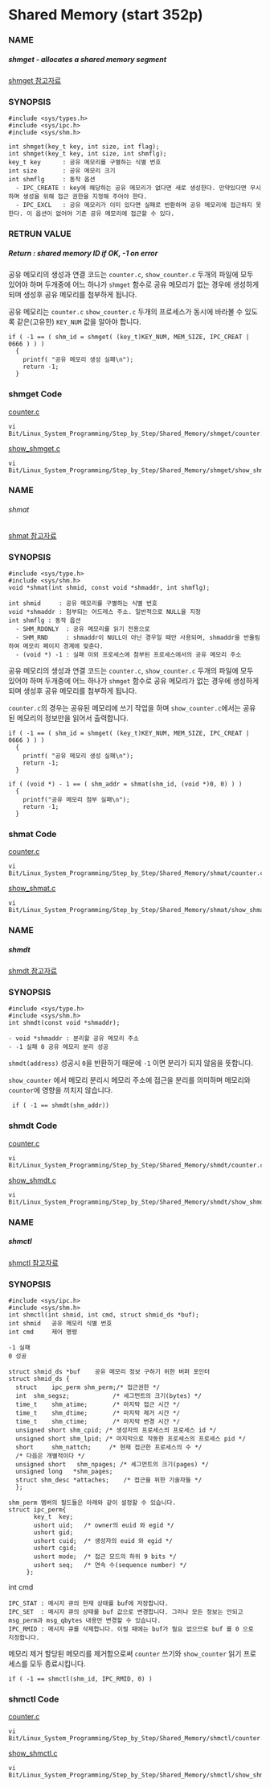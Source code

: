# Shared Memory (start 352p)

### NAME

##### shmget - allocates a shared memory segment

[shmget 참고자료](http://forum.falinux.com/zbxe/index.php?document_srl=423456&mid=C_LIB)

### SYNOPSIS

```
#include <sys/types.h>
#include <sys/ipc.h>
#include <sys/shm.h>

int shmget(key_t key, int size, int flag);
int shmget(key_t key, int size, int shmflg);
key_t key      : 공유 메모리를 구별하는 식별 번호
int size       : 공유 메모리 크기
int shmflg     : 동작 옵션 
  - IPC_CREATE : key에 해당하는 공유 메모리가 없다면 새로 생성한다. 만약있다면 무시하며 생성을 위해 접근 권한을 지정해 주어야 한다. 
  - IPC_EXCL   : 공유 메모리가 이미 있다면 실패로 반환하며 공유 메모리에 접근하지 못한다. 이 옵션이 없어야 기존 공유 메모리에 접근할 수 있다.
```

### RETRUN VALUE

##### Return : shared memory ID if OK, -1 on error

공유 메모리의 생성과 연결 코드는 `counter.c`, `show_counter.c` 두개의 파일에 모두 있어야 하며
두개중에 어느 하나가 `shmget` 함수로 공유 메모리가 없는 경우에 생성하게 되며 생성후 공유 메모리를 첨부하게 됩니다.

공유 메모리는 `counter.c` `show_counter.c`  두개의 프로세스가 동시에 바라볼 수 있도록 같은(고유한) `KEY_NUM` 값을 알아야 합니다.

```
if ( -1 == ( shm_id = shmget( (key_t)KEY_NUM, MEM_SIZE, IPC_CREAT | 0666 ) ) )
  {
    printf( "공유 메모리 생성 실패\n");
    return -1;
  }
```

### shmget Code

[counter.c](https://gist.github.com/rumidier/d3df77bcfeca2a663bb9)

```
vi Bit/Linux_System_Programming/Step_by_Step/Shared_Memory/shmget/counter.c
```

[show_shmget.c](https://gist.github.com/rumidier/9a2808392971bc9590b1)

```
vi Bit/Linux_System_Programming/Step_by_Step/Shared_Memory/shmget/show_shmget.c
```

### NAME

###### shmat

[shmat 참고자료](http://forum.falinux.com/zbxe/index.php?document_srl=426100&mid=C_LIB)

### SYNOPSIS

```
#include <sys/type.h>
#include <sys/shm.h>
void *shmat(int shmid, const void *shmaddr, int shmflg); 

int shmid     : 공유 메모리를 구별하는 식별 번호
void *shmaddr : 첨부되는 어드레스 주소. 일반적으로 NULL을 지정
int shmflg : 동작 옵션
  - SHM_RDONLY  : 공유 메모리를 읽기 전용으로
  - SHM_RND     : shmaddr이 NULL이 아닌 경우일 때만 사용되며, shmaddr을 반올림하여 메모리 페이지 경계에 맞춘다. 
  - (void *) -1 : 실패 이외 프로세스에 첨부된 프로세스에서의 공유 메모리 주소 
```

공유 메모리의 생성과 연결 코드는 `counter.c`, `show_counter.c` 두개의 파일에 모두 있어야 하며
두개중에 어느 하나가 `shmget` 함수로 공유 메모리가 없는 경우에 생성하게 되며 생성후 공유 메모리를 첨부하게 됩니다.

`counter.c`의 경우는 공유된 메모리에 쓰기 작업을 하며 `show_counter.c`에서는 공유된 메모리의 정보만을 읽어서 출력합니다.

```
if ( -1 == ( shm_id = shmget( (key_t)KEY_NUM, MEM_SIZE, IPC_CREAT | 0666 ) ) )
  {
    printf( "공유 메모리 생성 실패\n");
    return -1;
  }

if ( (void *) - 1 == ( shm_addr = shmat(shm_id, (void *)0, 0) ) )
  {
    printf("공유 메모리 첨부 실패\n");
    return -1;
  }
```
### shmat Code

[counter.c](https://gist.github.com/rumidier/d3df77bcfeca2a663bb9)

```
vi Bit/Linux_System_Programming/Step_by_Step/Shared_Memory/shmat/counter.c
```

[show_shmat.c](https://gist.github.com/rumidier/7fdfa20e969ea5f58cd2)

```
vi Bit/Linux_System_Programming/Step_by_Step/Shared_Memory/shmat/show_shmat.c
```

### NAME

##### shmdt

[shmdt 참고자료](http://forum.falinux.com/zbxe/index.php?document_srl=426102&mid=C_LIB)

### SYNOPSIS

```
#include <sys/type.h>
#include <sys/shm.h>
int shmdt(const void *shmaddr);

- void *shmaddr : 분리할 공유 메모리 주소
- -1 실패 0 공유 메모리 분리 성공
```

`shmdt(address)` 성공시 `0`을 반환하기 때문에 `-1` 이면 분리가 되지 않음을 뜻합니다.

`show_counter` 에서 메모리 분리시 메모리 주소에 접근을 분리를 의미하며 메모리와 `counter`에 영향을 끼치지 않습니다.

```
 if ( -1 == shmdt(shm_addr))
```
### shmdt Code

[counter.c](https://gist.github.com/rumidier/d3df77bcfeca2a663bb9)

```
vi Bit/Linux_System_Programming/Step_by_Step/Shared_Memory/shmdt/counter.c
```

[show_shmdt.c](https://gist.github.com/rumidier/7fdfa20e969ea5f58cd2)

```
vi Bit/Linux_System_Programming/Step_by_Step/Shared_Memory/shmdt/show_shmdt.c
```

### NAME

##### shmctl

[shmctl 참고자료](http://forum.falinux.com/zbxe/index.php?document_srl=426104&mid=C_LIB)

### SYNOPSIS

```
#include <sys/ipc.h>
#include <sys/shm.h>
int shmctl(int shmid, int cmd, struct shmid_ds *buf);
int shmid 	공유 메모리 식별 번호
int cmd 	제어 명령

-1 실패
0 성공
```

```
struct shmid_ds *buf 	공유 메모리 정보 구하기 위한 버퍼 포인터 
struct shmid_ds {
  struct    ipc_perm shm_perm;/* 접근권한 */
  int  shm_segsz;            /* 세그먼트의 크기(bytes) */
  time_t    shm_atime;       /* 마지막 접근 시간 */
  time_t    shm_dtime;       /* 마지막 제거 시간 */
  time_t    shm_ctime;       /* 마지막 변경 시간 */
  unsigned short shm_cpid; /* 생성자의 프로세스의 프로세스 id */
  unsigned short shm_lpid; /* 마지막으로 작동한 프로세스의 프로세스 pid */
  short     shm_nattch;     /* 현재 접근한 프로세스의 수 */
  /* 다음은 개별적이다 */
  unsigned short   shm_npages; /* 세그먼트의 크기(pages) */
  unsigned long   *shm_pages;
  struct shm_desc *attaches;    /* 접근을 위한 기술자들 */
  };

shm_perm 멤버의 필드들은 아래와 같이 설정할 수 있습니다.
struct ipc_perm{
       key_t  key;
       ushort uid;   /* owner의 euid 와 egid */
       ushort gid;
       ushort cuid;  /* 생성자의 euid 와 egid */
       ushort cgid;
       ushort mode;  /* 접근 모드의 하위 9 bits */
       ushort seq;   /* 연속 수(sequence number) */
     };
```

int cmd

```
IPC_STAT : 메시지 큐의 현재 상태를 buf에 저장합니다.
IPC_SET  : 메시지 큐의 상태를 buf 값으로 변경합니다. 그러나 모든 정보는 안되고 msg_perm과 msg_qbytes 내용만 변경할 수 있습니다.
IPC_RMID : 메시지 큐를 삭제합니다. 이럴 때에는 buf가 필요 없으므로 buf 를 0 으로 지정합니다. 
```

메모리 제거 할당된 메모리를 제거함으로써 `counter` 쓰기와 `show_counter` 읽기 프로세스를 모두 종료시킵니다.

```
if ( -1 == shmctl(shm_id, IPC_RMID, 0) )
```

### shmctl Code

[counter.c](https://gist.github.com/rumidier/d3df77bcfeca2a663bb9)

```
vi Bit/Linux_System_Programming/Step_by_Step/Shared_Memory/shmctl/counter.c
```

[show_shmctl.c](https://gist.github.com/rumidier/e29388030a3ab5d2a7a7)

```
vi Bit/Linux_System_Programming/Step_by_Step/Shared_Memory/shmctl/show_shmctl.c
```
